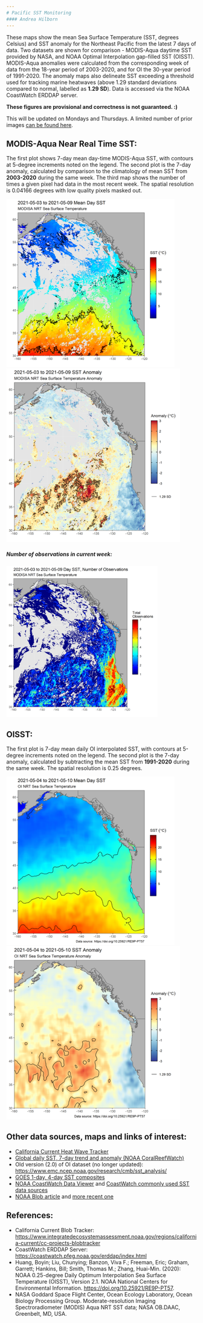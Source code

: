 ```yaml
---
# Pacific SST Monitoring
#### Andrea Hilborn
---
```


These maps show the mean Sea Surface Temperature (SST, degrees Celsius) and SST anomaly for the Northeast Pacific from the latest 7 days of data.
Two datasets are shown for comparison - MODIS-Aqua daytime SST provided by NASA, and NOAA Optimal Interpolation gap-filled SST (OISST). MODIS-Aqua anomalies were calculated from the corresponding week of data from the 18-year period of 2003-2020, and for OI the 30-year period of 1991-2020. The anomaly maps also delineate SST exceeding a threshold used for tracking marine heatwaves (above 1.29 standard deviations compared to normal, labelled as **1.29 SD**). Data is accessed via the NOAA CoastWatch ERDDAP server.

**These figures are provisional and correctness is not guaranteed. :)**

This will be updated on Mondays and Thursdays. A limited number of prior images [can be found here](https://github.com/BIO-RSG/Pacific_SST_NRT_Monitoring/tree/main/figures).

## MODIS-Aqua Near Real Time SST:

The first plot shows 7-day mean day-time MODIS-Aqua SST, with contours at 5-degree increments noted on the legend. The second plot is the 7-day anomaly, calculated by comparison to the climatology of mean SST from **2003-2020** during the same week. The third map shows the number of times a given pixel had data in the most recent week. 
The spatial resolution is 0.04166 degrees with low quality pixels masked out.

<img src="SST_MODISA_7-day_rollingavg.png" width="445" /> <img src="SST_MODISA_7-day_rollingavg_anom.png" width="460" /> 

##### Number of observations in current week:

<img src="SST_MODISA_7-day_rollingavg_n.png" width="400" /> 

## OISST:

The first plot is 7-day mean daily OI interpolated SST, with contours at 5-degree increments noted on the legend. The second plot is the 7-day anomaly, calculated by subtracting the mean SST from **1991-2020** during the same week. The spatial resolution is 0.25 degrees.

<img src="SST_OI_7-day_rollingavg.png" width="445" /> <img src="SST_OI_7-day_rollingavg_anom.png" width="460" />

  
## Other data sources, maps and links of interest:

* [California Current Heat Wave Tracker](https://www.integratedecosystemassessment.noaa.gov/regions/california-current/cc-projects-blobtracker)
* [Global daily SST, 7-day trend and anomaly (NOAA CoralReefWatch)](https://www.ospo.noaa.gov/Products/ocean/cb/sst5km/)
* Old version (2.0) of OI dataset (no longer updated): <https://www.emc.ncep.noaa.gov/research/cmb/sst_analysis/>
* [GOES 1-day, 4-day SST composites](https://ocean.weather.gov/Loops/ocean_guidance.php?model=GOES&area=WasC&plot=sst&day=0&loop=0)
* [NOAA CoastWatch Data Viewer](https://coastwatch.noaa.gov/cw_html/cwViewer.html) and [CoastWatch commonly used SST data sources](https://coastwatch.pfeg.noaa.gov/data.html)
* [NOAA Blob article](https://www.fisheries.noaa.gov/feature-story/new-marine-heatwave-emerges-west-coast-resembles-blob) and [more recent one](https://www.fisheries.noaa.gov/feature-story/looking-back-blob-record-warming-drives-unprecedented-ocean-change)

## References:

* California Current Blob Tracker: https://www.integratedecosystemassessment.noaa.gov/regions/california-current/cc-projects-blobtracker
* CoastWatch ERDDAP Server: https://coastwatch.pfeg.noaa.gov/erddap/index.html
* Huang, Boyin; Liu, Chunying; Banzon, Viva F.; Freeman, Eric; Graham, Garrett; Hankins, Bill; Smith, Thomas M.; Zhang, Huai-Min. (2020): NOAA 0.25-degree Daily Optimum Interpolation Sea Surface Temperature (OISST), Version 2.1. NOAA National Centers for Environmental Information. https://doi.org/10.25921/RE9P-PT57.
* NASA Goddard Space Flight Center, Ocean Ecology Laboratory, Ocean Biology Processing Group. Moderate-resolution Imaging Spectroradiometer (MODIS) Aqua NRT SST data; NASA OB.DAAC, Greenbelt, MD, USA.
